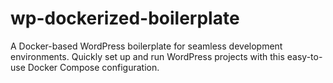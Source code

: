 # wp-dockerized-boilerplate
A Docker-based WordPress boilerplate for seamless development environments. Quickly set up and run WordPress projects with this easy-to-use Docker Compose configuration. 
